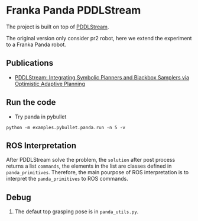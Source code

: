 # Franka Panda PDDLStream

The project is built on top of [PDDLStream](https://github.com/caelan/pddlstream).

The original version only consider pr2 robot, here we extend the experiment to a Franka Panda robot.


## Publications

* [PDDLStream: Integrating Symbolic Planners and Blackbox Samplers via Optimistic Adaptive Planning](https://arxiv.org/abs/1802.08705
)
<!--* [STRIPStream: Planning In Infinite Domains](https://arxiv.org/abs/1701.00287)-->

## Run the code
- Try panda in pybullet
```
python -m examples.pybullet.panda.run -n 5 -v
```

## ROS Interpretation
After PDDLStream solve the problem, the `solution` after post process returns a list `commands`, the elements in the list are classes defined in `panda_primitives`. Therefore, the main pourpose of ROS interpretation is to interpret the `panda_primitives` to ROS commands. 

## Debug
1. The defaut top grasping pose is in `panda_utils.py`.

